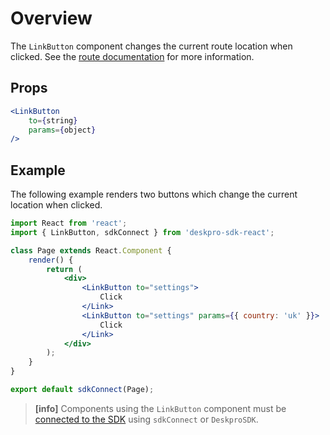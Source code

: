 Overview
========
The `LinkButton` component changes the current route location when clicked. See the [route documentation](/pages/props/#route) for more information.

## Props

```jsx
<LinkButton
    to={string}
    params={object}
/>
```

## Example
The following example renders two buttons which change the current location when clicked.

```jsx
import React from 'react';
import { LinkButton, sdkConnect } from 'deskpro-sdk-react';

class Page extends React.Component {
    render() {
        return (
            <div>
                <LinkButton to="settings">
                    Click
                </Link>
                <LinkButton to="settings" params={{ country: 'uk' }}>
                    Click
                </Link>
            </div>
        );
    }
}

export default sdkConnect(Page);
```

> **[info]**
Components using the `LinkButton` component must be [connected to the SDK](/pages/props/#connecting-your-components) using `sdkConnect` or `DeskproSDK`.
